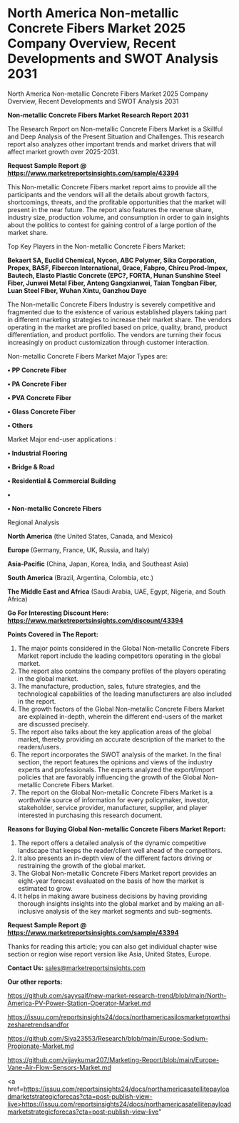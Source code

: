 # North America Non-metallic Concrete Fibers Market 2025 Company Overview, Recent Developments and SWOT Analysis 2031
 North America Non-metallic Concrete Fibers Market 2025 Company Overview, Recent Developments and SWOT Analysis 2031

<strong>Non-metallic Concrete Fibers Market Research Report 2031</strong>

The Research Report on Non-metallic Concrete Fibers Market is a Skillful and Deep Analysis of the Present Situation and Challenges. This research report also analyzes other important trends and market drivers that will affect market growth over 2025-2031.

<strong>Request Sample Report @ <a href=https://www.marketreportsinsights.com/sample/43394>https://www.marketreportsinsights.com/sample/43394</a></strong>

This Non-metallic Concrete Fibers market report aims to provide all the participants and the vendors will all the details about growth factors, shortcomings, threats, and the profitable opportunities that the market will present in the near future. The report also features the revenue share, industry size, production volume, and consumption in order to gain insights about the politics to contest for gaining control of a large portion of the market share.

Top Key Players in the Non-metallic Concrete Fibers Market:

<strong>Bekaert SA, Euclid Chemical, Nycon, ABC Polymer, Sika Corporation, Propex, BASF, Fibercon International, Grace, Fabpro, Chircu Prod-Impex, Bautech, Elasto Plastic Concrete (EPC?, FORTA, Hunan Sunshine Steel Fiber, Junwei Metal Fiber, Anteng Gangxianwei, Taian Tongban Fiber, Luan Steel Fiber, Wuhan Xintu, Ganzhou Daye</strong>

The Non-metallic Concrete Fibers Industry is severely competitive and fragmented due to the existence of various established players taking part in different marketing strategies to increase their market share. The vendors operating in the market are profiled based on price, quality, brand, product differentiation, and product portfolio. The vendors are turning their focus increasingly on product customization through customer interaction.

Non-metallic Concrete Fibers Market Major Types are:

<strong>•  PP Concrete Fiber

•  PA Concrete Fiber

•  PVA Concrete Fiber

•  Glass Concrete Fiber

•  Others</strong>

Market Major end-user applications :

<strong>•  Industrial Flooring

•  Bridge & Road

•  Residential & Commercial Building

•  

•  Non-metallic Concrete Fibers</strong>

Regional Analysis

</u><strong><b>North America</b></strong> (the United States, Canada, and Mexico)

<strong><b>Europe </b></strong>(Germany, France, UK, Russia, and Italy)

<strong><b>Asia-Pacific</b></strong> (China, Japan, Korea, India, and Southeast Asia)

<strong><b>South America</b></strong> (Brazil, Argentina, Colombia, etc.)

<strong><b>The Middle East and Africa</b></strong> (Saudi Arabia, UAE, Egypt, Nigeria, and South Africa)

<strong>Go For Interesting Discount Here: <a href=https://www.marketreportsinsights.com/discount/43394>https://www.marketreportsinsights.com/discount/43394</a></strong>

<strong>Points Covered in The Report:</strong>
<ol>
  <li>The major points considered in the Global Non-metallic Concrete Fibers Market report include the leading competitors operating in the global market.</li>
  <li>The report also contains the company profiles of the players operating in the global market.</li>
  <li>The manufacture, production, sales, future strategies, and the technological capabilities of the leading manufacturers are also included in the report.</li>
  <li>The growth factors of the Global Non-metallic Concrete Fibers Market are explained in-depth, wherein the different end-users of the market are discussed precisely.</li>
  <li>The report also talks about the key application areas of the global market, thereby providing an accurate description of the market to the readers/users.</li>
  <li>The report incorporates the SWOT analysis of the market. In the final section, the report features the opinions and views of the industry experts and professionals. The experts analyzed the export/import policies that are favorably influencing the growth of the Global Non-metallic Concrete Fibers Market.</li>
  <li>The report on the Global Non-metallic Concrete Fibers Market is a worthwhile source of information for every policymaker, investor, stakeholder, service provider, manufacturer, supplier, and player interested in purchasing this research document.</li>
</ol>
<strong>Reasons for Buying Global Non-metallic Concrete Fibers Market Report:</strong>

<ol>
  <li>The report offers a detailed analysis of the dynamic competitive landscape that keeps the reader/client well ahead of the competitors.</li>
  <li>It also presents an in-depth view of the different factors driving or restraining the growth of the global market.</li>
  <li>The Global Non-metallic Concrete Fibers Market report provides an eight-year forecast evaluated on the basis of how the market is estimated to grow.</li>
  <li>It helps in making aware business decisions by having providing thorough insights insights into the global market and by making an all-inclusive analysis of the key market segments and sub-segments.</li>
</ol>
<strong>Request Sample Report @ <a href=https://www.marketreportsinsights.com/sample/43394>https://www.marketreportsinsights.com/sample/43394</a></strong>


Thanks for reading this article; you can also get individual chapter wise section or region wise report version like Asia, United States, Europe.

<strong>Contact Us:</strong>
sales@marketreportsinsights.com

<strong>Our other reports:</strong>

<a href=https://github.com/sayysaif/new-market-research-trend/blob/main/North-America-PV-Power-Station-Operator-Market.md>https://github.com/sayysaif/new-market-research-trend/blob/main/North-America-PV-Power-Station-Operator-Market.md</a>

<a href=https://issuu.com/reportsinsights24/docs/northamericasilosmarketgrowthsizesharetrendsandfor>https://issuu.com/reportsinsights24/docs/northamericasilosmarketgrowthsizesharetrendsandfor</a>

<a href=https://github.com/Siya23553/Research/blob/main/Europe-Sodium-Propionate-Market.md>https://github.com/Siya23553/Research/blob/main/Europe-Sodium-Propionate-Market.md</a>

<a href=https://github.com/vijaykumar207/Marketing-Report/blob/main/Europe-Vane-Air-Flow-Sensors-Market.md>https://github.com/vijaykumar207/Marketing-Report/blob/main/Europe-Vane-Air-Flow-Sensors-Market.md</a>

<a href=https://issuu.com/reportsinsights24/docs/northamericasatellitepayloadmarketstrategicforecas?cta=post-publish-view-live>https://issuu.com/reportsinsights24/docs/northamericasatellitepayloadmarketstrategicforecas?cta=post-publish-view-live</a>"
